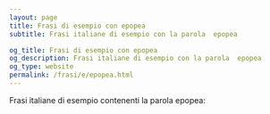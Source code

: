 ```yaml
---
layout: page
title: Frasi di esempio con epopea 
subtitle: Frasi italiane di esempio con la parola  epopea

og_title: Frasi di esempio con epopea 
og_description: Frasi italiane di esempio con la parola  epopea
og_type: website
permalink: /frasi/e/epopea.html
---
```


Frasi italiane di esempio contenenti la parola epopea:


